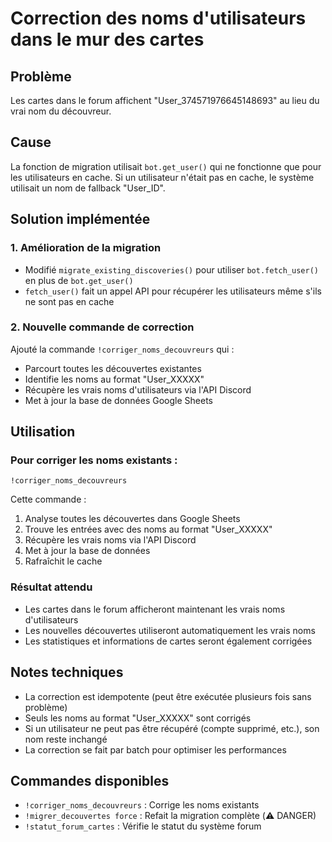 # Correction des noms d'utilisateurs dans le mur des cartes

## Problème
Les cartes dans le forum affichent "User_374571976645148693" au lieu du vrai nom du découvreur.

## Cause
La fonction de migration utilisait `bot.get_user()` qui ne fonctionne que pour les utilisateurs en cache. Si un utilisateur n'était pas en cache, le système utilisait un nom de fallback "User_ID".

## Solution implémentée

### 1. Amélioration de la migration
- Modifié `migrate_existing_discoveries()` pour utiliser `bot.fetch_user()` en plus de `bot.get_user()`
- `fetch_user()` fait un appel API pour récupérer les utilisateurs même s'ils ne sont pas en cache

### 2. Nouvelle commande de correction
Ajouté la commande `!corriger_noms_decouvreurs` qui :
- Parcourt toutes les découvertes existantes
- Identifie les noms au format "User_XXXXX"
- Récupère les vrais noms d'utilisateurs via l'API Discord
- Met à jour la base de données Google Sheets

## Utilisation

### Pour corriger les noms existants :
```
!corriger_noms_decouvreurs
```

Cette commande :
1. Analyse toutes les découvertes dans Google Sheets
2. Trouve les entrées avec des noms au format "User_XXXXX"
3. Récupère les vrais noms via l'API Discord
4. Met à jour la base de données
5. Rafraîchit le cache

### Résultat attendu
- Les cartes dans le forum afficheront maintenant les vrais noms d'utilisateurs
- Les nouvelles découvertes utiliseront automatiquement les vrais noms
- Les statistiques et informations de cartes seront également corrigées

## Notes techniques
- La correction est idempotente (peut être exécutée plusieurs fois sans problème)
- Seuls les noms au format "User_XXXXX" sont corrigés
- Si un utilisateur ne peut pas être récupéré (compte supprimé, etc.), son nom reste inchangé
- La correction se fait par batch pour optimiser les performances

## Commandes disponibles
- `!corriger_noms_decouvreurs` : Corrige les noms existants
- `!migrer_decouvertes force` : Refait la migration complète (⚠️ DANGER)
- `!statut_forum_cartes` : Vérifie le statut du système forum
